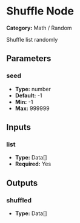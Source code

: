 
# Shuffle Node

**Category:** Math / Random

Shuffle list randomly

## Parameters


### seed
- **Type:** number
- **Default:** -1
- **Min:** -1
- **Max:** 999999



## Inputs


### list
- **Type:** Data[]
- **Required:** Yes



## Outputs


### shuffled
- **Type:** Data[]




